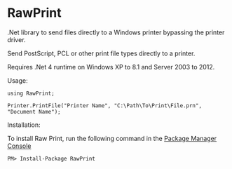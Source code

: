 RawPrint
========

.Net library to send files directly to a Windows printer bypassing the printer driver.

Send PostScript, PCL or other print file types directly to a printer.

Requires .Net 4 runtime on Windows XP to 8.1 and Server 2003 to 2012.

Usage:

	using RawPrint;
	
	Printer.PrintFile("Printer Name", "C:\Path\To\Print\File.prn", "Document Name");

Installation:

To install Raw Print, run the following command in the [Package Manager Console](http://docs.nuget.org/docs/start-here/using-the-package-manager-console)

	PM> Install-Package RawPrint
